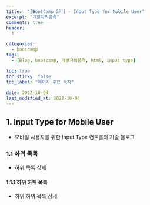 ```yaml
---
title:  "[BootCamp 5기] - Input Type for Mobile User"
excerpt: "개발자의품격"
comments: true
header:
  t

categories:
  - bootcamp
tags:
  - [Blog, bootcamp, 개발자의품격, html, input type]

toc: true
toc_sticky: false
toc_label: "페이지 주요 목차" 
 
date: 2022-10-04
last_modified_at: 2022-10-04
---
```


<!-- <img src="../../assets/images/posts/bootcamp005/개발자의품격001.png" width="100%"/> -->

## 1. Input Type for Mobile User

- 모바일 사용자를 위한 Input Type 컨트롤의 기술 블로그

### 1.1 하위 목록

- 하위 목록 상세

#### 1.1.1 하위 하위 목록

- 하위 하위 목록 상세
